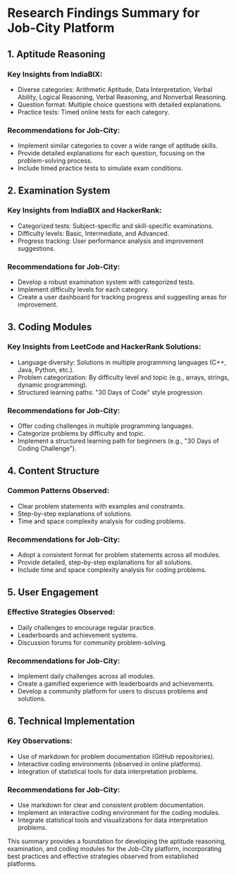 # Research Findings Summary for Job-City Platform

## 1. Aptitude Reasoning

### Key Insights from IndiaBIX:
- Diverse categories: Arithmetic Aptitude, Data Interpretation, Verbal Ability, Logical Reasoning, Verbal Reasoning, and Nonverbal Reasoning.
- Question format: Multiple choice questions with detailed explanations.
- Practice tests: Timed online tests for each category.

### Recommendations for Job-City:
- Implement similar categories to cover a wide range of aptitude skills.
- Provide detailed explanations for each question, focusing on the problem-solving process.
- Include timed practice tests to simulate exam conditions.

## 2. Examination System

### Key Insights from IndiaBIX and HackerRank:
- Categorized tests: Subject-specific and skill-specific examinations.
- Difficulty levels: Basic, Intermediate, and Advanced.
- Progress tracking: User performance analysis and improvement suggestions.

### Recommendations for Job-City:
- Develop a robust examination system with categorized tests.
- Implement difficulty levels for each category.
- Create a user dashboard for tracking progress and suggesting areas for improvement.

## 3. Coding Modules

### Key Insights from LeetCode and HackerRank Solutions:
- Language diversity: Solutions in multiple programming languages (C++, Java, Python, etc.).
- Problem categorization: By difficulty level and topic (e.g., arrays, strings, dynamic programming).
- Structured learning paths: "30 Days of Code" style progression.

### Recommendations for Job-City:
- Offer coding challenges in multiple programming languages.
- Categorize problems by difficulty and topic.
- Implement a structured learning path for beginners (e.g., "30 Days of Coding Challenge").

## 4. Content Structure

### Common Patterns Observed:
- Clear problem statements with examples and constraints.
- Step-by-step explanations of solutions.
- Time and space complexity analysis for coding problems.

### Recommendations for Job-City:
- Adopt a consistent format for problem statements across all modules.
- Provide detailed, step-by-step explanations for all solutions.
- Include time and space complexity analysis for coding problems.

## 5. User Engagement

### Effective Strategies Observed:
- Daily challenges to encourage regular practice.
- Leaderboards and achievement systems.
- Discussion forums for community problem-solving.

### Recommendations for Job-City:
- Implement daily challenges across all modules.
- Create a gamified experience with leaderboards and achievements.
- Develop a community platform for users to discuss problems and solutions.

## 6. Technical Implementation

### Key Observations:
- Use of markdown for problem documentation (GitHub repositories).
- Interactive coding environments (observed in online platforms).
- Integration of statistical tools for data interpretation problems.

### Recommendations for Job-City:
- Use markdown for clear and consistent problem documentation.
- Implement an interactive coding environment for the coding modules.
- Integrate statistical tools and visualizations for data interpretation problems.

This summary provides a foundation for developing the aptitude reasoning, examination, and coding modules for the Job-City platform, incorporating best practices and effective strategies observed from established platforms.
